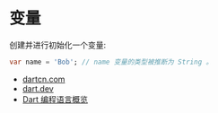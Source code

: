 
# 变量

创建并进行初始化一个变量:

```dart
var name = 'Bob'; // name 变量的类型被推断为 String 。
```

* [dartcn.com](https://www.dartcn.com/)
* [dart.dev](https://dart.dev/)
* [Dart 编程语言概览](https://www.dartcn.com/guides/language/language-tour)